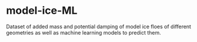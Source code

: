 # model-ice-ML
Dataset of added mass and potential damping of model ice floes of different geometries as well as machine learning models to predict them.
